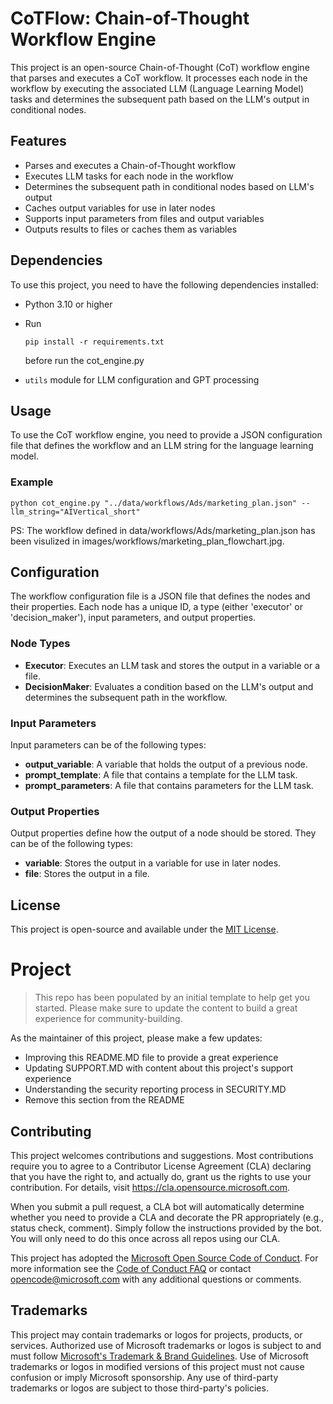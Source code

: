 # CoTFlow: Chain-of-Thought Workflow Engine

This project is an open-source Chain-of-Thought (CoT) workflow engine that parses and executes a CoT workflow. It processes each node in the workflow by executing the associated LLM (Language Learning Model) tasks and determines the subsequent path based on the LLM's output in conditional nodes.

## Features

- Parses and executes a Chain-of-Thought workflow
- Executes LLM tasks for each node in the workflow
- Determines the subsequent path in conditional nodes based on LLM's output
- Caches output variables for use in later nodes
- Supports input parameters from files and output variables
- Outputs results to files or caches them as variables

## Dependencies

To use this project, you need to have the following dependencies installed:

- Python 3.10 or higher

- Run
	```
	pip install -r requirements.txt 
	```
  before run the cot_engine.py

- `utils` module for LLM configuration and GPT processing


## Usage

To use the CoT workflow engine, you need to provide a JSON configuration file that defines the workflow and an LLM string for the language learning model.

### Example

```
python cot_engine.py "../data/workflows/Ads/marketing_plan.json" --llm_string="AIVertical_short"
```

PS: The workflow defined in data/workflows/Ads/marketing_plan.json has been visulized in images/workflows/marketing_plan_flowchart.jpg.

## Configuration

The workflow configuration file is a JSON file that defines the nodes and their properties. Each node has a unique ID, a type (either 'executor' or 'decision_maker'), input parameters, and output properties.

### Node Types

- **Executor**: Executes an LLM task and stores the output in a variable or a file.
- **DecisionMaker**: Evaluates a condition based on the LLM's output and determines the subsequent path in the workflow.

### Input Parameters

Input parameters can be of the following types:

- **output_variable**: A variable that holds the output of a previous node.
- **prompt_template**: A file that contains a template for the LLM task.
- **prompt_parameters**: A file that contains parameters for the LLM task.

### Output Properties

Output properties define how the output of a node should be stored. They can be of the following types:

- **variable**: Stores the output in a variable for use in later nodes.
- **file**: Stores the output in a file.


## License

This project is open-source and available under the [MIT License](https://opensource.org/licenses/MIT).

# Project

> This repo has been populated by an initial template to help get you started. Please
> make sure to update the content to build a great experience for community-building.

As the maintainer of this project, please make a few updates:

- Improving this README.MD file to provide a great experience
- Updating SUPPORT.MD with content about this project's support experience
- Understanding the security reporting process in SECURITY.MD
- Remove this section from the README

## Contributing

This project welcomes contributions and suggestions.  Most contributions require you to agree to a
Contributor License Agreement (CLA) declaring that you have the right to, and actually do, grant us
the rights to use your contribution. For details, visit https://cla.opensource.microsoft.com.

When you submit a pull request, a CLA bot will automatically determine whether you need to provide
a CLA and decorate the PR appropriately (e.g., status check, comment). Simply follow the instructions
provided by the bot. You will only need to do this once across all repos using our CLA.

This project has adopted the [Microsoft Open Source Code of Conduct](https://opensource.microsoft.com/codeofconduct/).
For more information see the [Code of Conduct FAQ](https://opensource.microsoft.com/codeofconduct/faq/) or
contact [opencode@microsoft.com](mailto:opencode@microsoft.com) with any additional questions or comments.

## Trademarks

This project may contain trademarks or logos for projects, products, or services. Authorized use of Microsoft 
trademarks or logos is subject to and must follow 
[Microsoft's Trademark & Brand Guidelines](https://www.microsoft.com/en-us/legal/intellectualproperty/trademarks/usage/general).
Use of Microsoft trademarks or logos in modified versions of this project must not cause confusion or imply Microsoft sponsorship.
Any use of third-party trademarks or logos are subject to those third-party's policies.
